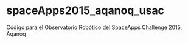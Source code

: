 # spaceApps2015_aqanoq_usac
Código para el Observatorio Robótico del SpaceApps Challenge 2015, Aqanoq
